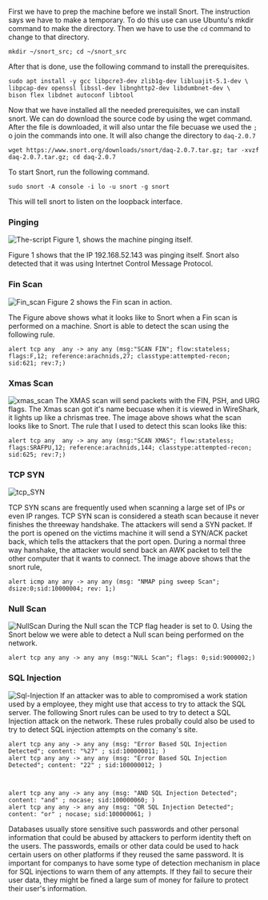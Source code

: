 First we have to prep the machine before we install Snort. The instruction says we have to make a temporary. To do this use can use Ubuntu's mkdir command to make the directory. Then we have to use the 
`cd` command to change to that directory. 

```
mkdir ~/snort_src; cd ~/snort_src
```

After that is done, use the following command to install the prerequisites. 
```
sudo apt install -y gcc libpcre3-dev zlib1g-dev libluajit-5.1-dev \
libpcap-dev openssl libssl-dev libnghttp2-dev libdumbnet-dev \
bison flex libdnet autoconf libtool
```

Now that we have installed all the needed prerequisites, we can install snort. We can do download the source code by using the wget command. After the file is downloaded, it will also untar the file becuase we used the `;` o join the commands into one.
It will also change the directory to `daq-2.0.7`
```
wget https://www.snort.org/downloads/snort/daq-2.0.7.tar.gz; tar -xvzf daq-2.0.7.tar.gz; cd daq-2.0.7
```


To start Snort, run the following command. 
```
sudo snort -A console -i lo -u snort -g snort
```
This will tell snort to listen on the loopback interface. 

### Pinging


![The-script](https://i.imgur.com/OplHFRU.png=100x20)
Figure 1, shows the machine pinging itself. 

Figure 1 shows that the IP 192.168.52.143 was pinging itself. Snort also detected that it was using Intertnet Control Message Protocol.


### Fin Scan
![Fin_scan](https://i.imgur.com/mkpxZ0r.png=100x20)
Figure 2 shows the Fin scan in action. 

The Figure above shows what it looks like to Snort when a Fin scan is performed on a machine. Snort is able to detect the scan using the following rule.
```
alert tcp any  any -> any any (msg:"SCAN FIN"; flow:stateless; flags:F,12; reference:arachnids,27; classtype:attempted-recon; sid:621; rev:7;)
```

### Xmas Scan
![xmas_scan](https://i.imgur.com/Y46MsP9.png=100x20)
The XMAS scan will send packets with the FIN, PSH, and URG flags. The Xmas scan got it's name becuase when it is viewed in WireShark, it lights up like a chrismas tree. The image above shows what the scan looks like to Snort. 
The rule that I used to detect this scan looks like this:
```
alert tcp any  any -> any any (msg:"SCAN XMAS"; flow:stateless; flags:SRAFPU,12; reference:arachnids,144; classtype:attempted-recon; sid:625; rev:7;)
```

### TCP SYN 
![tcp_SYN](https://i.imgur.com/nwobyUU.png)

TCP SYN scans are frequently used when scanning a large set of IPs or even IP ranges.  TCP SYN scan is considered a steath scan because it never finishes the threeway handshake. The attackers will send a SYN packet. If the port is opened on the victims machine it will send a SYN/ACK packet back, which tells the attackers that the port open. During a normal three way hanshake, the attacker would send back an AWK packet to tell the other computer that it wants to connect. The image above shows that the snort rule, 
```
alert icmp any any -> any any (msg: "NMAP ping sweep Scan"; dsize:0;sid:10000004; rev: 1;)
```


### Null Scan
![NullScan](https://i.imgur.com/MDWzT7k.png)
During the Null scan the TCP flag header is set to 0. 
Using the Snort below we were able to detect a Null scan being performed on the network.
```
alert tcp any any -> any any (msg:"NULL Scan"; flags: 0;sid:9000002;)
```
### SQL Injection
![Sql-Injection](https://i.imgur.com/R4ugepU.png)
If an attacker was to able to compromised a work station used by a employee, they might use that access to try to attack the SQL server. The following Snort rules can be used to try to detect a SQL Injection attack on the network. 
These rules probally could also be used to try to detect SQL injection attempts on the comany's site. 
```
alert tcp any any -> any any (msg: "Error Based SQL Injection Detected"; content: "%27" ; sid:100000011; )
alert tcp any any -> any any (msg: "Error Based SQL Injection Detected"; content: "22" ; sid:100000012; )



alert tcp any any -> any any (msg: "AND SQL Injection Detected"; content: "and" ; nocase; sid:100000060; )
alert tcp any any -> any any (msg: "OR SQL Injection Detected"; content: "or" ; nocase; sid:100000061; )

```
Databases usually store sensitive such passwords and other personal information that could be abused by attackers to perform identity theft on the users. The passwords, emails or other data could be used to hack certain users on other platforms if they reused the same password. It is important for companys to have some type of detection mechanism in place for SQL injections to warn them of any attempts. If they fail to secure their user data, they might be fined a large sum of money for failure to protect their user's information. 

